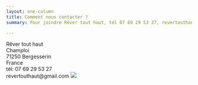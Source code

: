 ```yaml
---
layout: one-column
title: Comment nous contacter ?
summary: Pour joindre Rêver tout haut, tél 07 69 29 53 27, revertouthaut@gmail.com

---
```

<div class="center-block">
Rêver tout haut<br>
Champloi<br>    
71250 Bergesserin<br>
France<br>    
tél: 07 69 29 53 27<br>    
revertouthaut@gmail.com
<img src="http://res.cloudinary.com/dnxcesebo/image/upload/r_15/v1527764491/bureau-val_pzj61u.jpg"/>
</div>